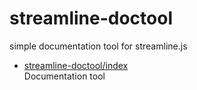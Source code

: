 # streamline-doctool

simple documentation tool for streamline.js

* [streamline-doctool/index](index.md)  
  Documentation tool
